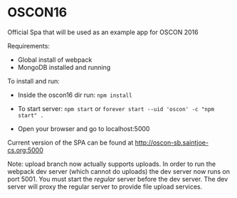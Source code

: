 # OSCON16
Official Spa that will be used as an example app for OSCON 2016

Requirements:

* Global install of webpack
* MongoDB installed and running

To install and run:

* Inside the oscon16 dir run: `npm install`  

* To start server: `npm start`
or `forever start --uid 'oscon' -c "npm start" .`

* Open your browser and go to localhost:5000        



Current version of the SPA can be found at http://oscon-sb.saintjoe-cs.org:5000

Note: upload branch now actually supports uploads.  In order to run the webpack
dev server (which cannot do uploads) the dev server now runs on port 5001.  You
must start the *regular* server before the dev server.  The dev server will
proxy the regular server to provide file upload services.
